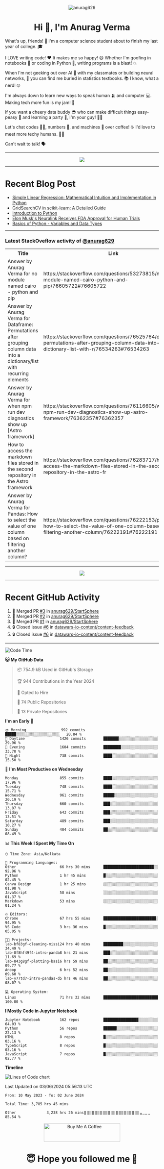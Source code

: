 

<p align="center"> <img src="https://komarev.com/ghpvc/?username=anurag629&label=Profile%20views&color=0e75b6&style=flat" alt="anurag629" /> </p>

<h1 align="center">Hi 👋, I'm Anurag Verma</h1>

What's up, friends! 👋 I'm a computer science student about to finish my last year of college. 🎓

I LOVE writing code! ❤️ It makes me so happy! 😄 Whether I'm goofing in notebooks 📓 or coding in Python 🐍, writing programs is a blast! 💥

When I'm not geeking out over AI 🤖 with my classmates or building neural networks, 🧠 you can find me buried in statistics textbooks. 📚 I know, what a nerd! 🤓

I'm always down to learn new ways to speak human 🫂 and computer 💻. Making tech more fun is my jam! 🍇

If you want a cheery data buddy 😎 who can make difficult things easy-peasy 🥝 and learning a party 🎉, I'm your guy! 🙋‍♂️

Let's chat codes 👨‍💻, numbers 🧮, and machines 🤖 over coffee! ☕ I'd love to meet more techy humans. 💁‍♂️

Can't wait to talk! 🗣️

---

<p align="center">
  <img src="https://spotify-github-profile.vercel.app/api/view.svg?uid=mwvywke3fo2gajpenodnmobfh&cover_image=true&theme=default&show_offline=false&background_color=121212&interchange=false&bar_color=53b14f&bar_color_cover=true">
</p>

---

# Recent Blog Post

<!-- BLOG-POST-LIST:START -->
- [Simple Linear Regression: Mathematical Intuition and Implementation in Python](https://codercops.tech/blog/machine-learning-algorithms/simple-linear-regression-mathematical-intuation)
- [GridSearchCV in scikit-learn: A Detailed Guide](https://codercops.tech/blog/gridsearchcv-in-scikit-learn-a-detailed-guide)
- [Introduction to Python](https://codercops.tech/blog/python-tutorial/introduction-to-python)
- [Elon Musk&#39;s Neuralink Receives FDA Approval for Human Trials](https://codercops.tech/blog/elon-musks-neuralink-receives-fda-approval-for-human-trials)
- [Basics of Python - Variables and Data Types](https://codercops.tech/blog/python-basics-of-python-variables-and-data-types)
<!-- BLOG-POST-LIST:END -->

---

### Latest StackOveflow activity of [@anurag629](https://github.com/anurag629)
<table>
  <tr><th>Title</th><th>Link</th></tr>
  <!-- STACKOVERFLOW:START --><tr><td>Answer by Anurag Verma for no module named cairo - python and pip</td><td>https://stackoverflow.com/questions/53273815/no-module-named-cairo-python-and-pip/76605722#76605722</td></tr><tr><td>Answer by Anurag Verma for Dataframe: Permutations after grouping column data into a dictionary/list with recurring elements</td><td>https://stackoverflow.com/questions/76525764/dataframe-permutations-after-grouping-column-data-into-a-dictionary-list-with-r/76534263#76534263</td></tr><tr><td>Answer by Anurag Verma for when npm run dev diagnostics show up [Astro framework]</td><td>https://stackoverflow.com/questions/76116605/when-npm-run-dev-diagnostics-show-up-astro-framework/76362357#76362357</td></tr><tr><td>How to access the markdown files stored in the second repository in the Astro framework</td><td>https://stackoverflow.com/questions/76283717/how-to-access-the-markdown-files-stored-in-the-second-repository-in-the-astro-fr</td></tr><tr><td>Answer by Anurag Verma for Pandas: How to select the value of one column based on filtering another column?</td><td>https://stackoverflow.com/questions/76222153/pandas-how-to-select-the-value-of-one-column-based-on-filtering-another-column/76222191#76222191</td></tr><!-- STACKOVERFLOW:END -->
</table>

---

<p align="center">
  <img alig src="https://github-profile-trophy.vercel.app/?username=anurag629&theme=onedark&column=-1" />
</p>

---

# Recent GitHub Activity
<!--START_SECTION:activity-->
1. 🎉 Merged PR [#3](https://github.com/anurag629/StartSphere/pull/3) in [anurag629/StartSphere](https://github.com/anurag629/StartSphere)
2. 🎉 Merged PR [#2](https://github.com/anurag629/StartSphere/pull/2) in [anurag629/StartSphere](https://github.com/anurag629/StartSphere)
3. 🎉 Merged PR [#1](https://github.com/anurag629/StartSphere/pull/1) in [anurag629/StartSphere](https://github.com/anurag629/StartSphere)
4. 🔒 Closed issue [#6](https://github.com/datawars-io-content/content-feedback/issues/6) in [datawars-io-content/content-feedback](https://github.com/datawars-io-content/content-feedback)
5. 🔒 Closed issue [#6](https://github.com/datawars-io-content/content-feedback/issues/6) in [datawars-io-content/content-feedback](https://github.com/datawars-io-content/content-feedback)
<!--END_SECTION:activity-->

---

<!--START_SECTION:waka-->
![Code Time](http://img.shields.io/badge/Code%20Time-3%2C786%20hrs%2019%20mins-blue)

**🐱 My GitHub Data** 

> 📦 754.9 kB Used in GitHub's Storage 
 > 
> 🏆 944 Contributions in the Year 2024
 > 
> 💼 Opted to Hire
 > 
> 📜 74 Public Repositories 
 > 
> 🔑 13 Private Repositories 
 > 
**I'm an Early 🐤** 

```text
🌞 Morning                992 commits         █████░░░░░░░░░░░░░░░░░░░░   20.84 % 
🌆 Daytime                1426 commits        ███████░░░░░░░░░░░░░░░░░░   29.96 % 
🌃 Evening                1604 commits        ████████░░░░░░░░░░░░░░░░░   33.70 % 
🌙 Night                  738 commits         ████░░░░░░░░░░░░░░░░░░░░░   15.50 % 
```
📅 **I'm Most Productive on Wednesday** 

```text
Monday                   855 commits         ████░░░░░░░░░░░░░░░░░░░░░   17.96 % 
Tuesday                  748 commits         ████░░░░░░░░░░░░░░░░░░░░░   15.71 % 
Wednesday                961 commits         █████░░░░░░░░░░░░░░░░░░░░   20.19 % 
Thursday                 660 commits         ███░░░░░░░░░░░░░░░░░░░░░░   13.87 % 
Friday                   643 commits         ███░░░░░░░░░░░░░░░░░░░░░░   13.51 % 
Saturday                 489 commits         ███░░░░░░░░░░░░░░░░░░░░░░   10.27 % 
Sunday                   404 commits         ██░░░░░░░░░░░░░░░░░░░░░░░   08.49 % 
```


📊 **This Week I Spent My Time On** 

```text
🕑︎ Time Zone: Asia/Kolkata

💬 Programming Languages: 
Other                    66 hrs 30 mins      ███████████████████████░░   92.96 % 
Python                   1 hr 45 mins        █░░░░░░░░░░░░░░░░░░░░░░░░   02.45 % 
Canva Design             1 hr 25 mins        ░░░░░░░░░░░░░░░░░░░░░░░░░   01.98 % 
JavaScript               58 mins             ░░░░░░░░░░░░░░░░░░░░░░░░░   01.37 % 
Markdown                 53 mins             ░░░░░░░░░░░░░░░░░░░░░░░░░   01.24 % 

🔥 Editors: 
Chrome                   67 hrs 55 mins      ████████████████████████░   94.95 % 
VS Code                  3 hrs 36 mins       █░░░░░░░░░░░░░░░░░░░░░░░░   05.05 % 

🐱‍💻 Projects: 
lab-bf83gf-cleaning-missi24 hrs 40 mins      █████████░░░░░░░░░░░░░░░░   34.49 % 
lab-8f8hf49f4-intro-panda8 hrs 21 mins       ███░░░░░░░░░░░░░░░░░░░░░░   11.69 % 
lab-843g8gf-plotting-basi6 hrs 59 mins       ██░░░░░░░░░░░░░░░░░░░░░░░   09.77 % 
Anoop                    6 hrs 52 mins       ██░░░░░░░░░░░░░░░░░░░░░░░   09.60 % 
lab-y77td7-intro-pandas-d5 hrs 46 mins       ██░░░░░░░░░░░░░░░░░░░░░░░   08.07 % 

💻 Operating System: 
Linux                    71 hrs 32 mins      █████████████████████████   100.00 % 
```

**I Mostly Code in Jupyter Notebook** 

```text
Jupyter Notebook         162 repos           ████████████████░░░░░░░░░   64.03 % 
Python                   56 repos            ██████░░░░░░░░░░░░░░░░░░░   22.13 % 
HTML                     8 repos             █░░░░░░░░░░░░░░░░░░░░░░░░   03.16 % 
TypeScript               8 repos             █░░░░░░░░░░░░░░░░░░░░░░░░   03.16 % 
JavaScript               7 repos             █░░░░░░░░░░░░░░░░░░░░░░░░   02.77 % 
```



**Timeline**

![Lines of Code chart](https://raw.githubusercontent.com/anurag629/anurag629/main/assets/bar_graph.png)


 Last Updated on 03/06/2024 05:56:13 UTC
<!--END_SECTION:waka-->

<!--START_SECTION:waka-simple-->

```text
From: 10 May 2023 - To: 02 June 2024

Total Time: 3,785 hrs 45 mins

Other              3,238 hrs 26 mins⣿⣿⣿⣿⣿⣿⣿⣿⣿⣿⣿⣿⣿⣿⣿⣿⣿⣿⣿⣿⣿⣤⣀⣀⣀   85.54 %
```

<!--END_SECTION:waka-simple-->

<p align="center"> 
<a href="https://www.buymeacoffee.com/anurag629" target="_blank"><img src="https://cdn.buymeacoffee.com/buttons/default-orange.png" alt="Buy Me A Coffee" height="60" width="250"></a>
</p>


<h1 align="center"> 😇 Hope you followed me 🥰  </h1>
